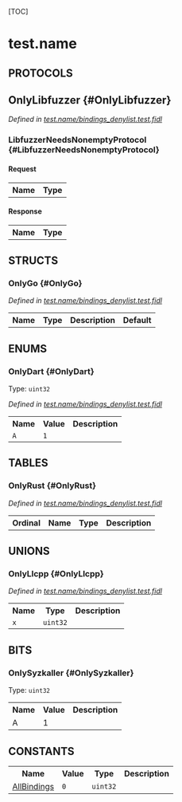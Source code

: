 [TOC]

# test.name


## **PROTOCOLS**

## OnlyLibfuzzer {#OnlyLibfuzzer}
*Defined in [test.name/bindings_denylist.test.fidl](https://fuchsia.googlesource.com/fuchsia/+/master/bindings_denylist.test.fidl#36)*


### LibfuzzerNeedsNonemptyProtocol {#LibfuzzerNeedsNonemptyProtocol}


#### Request
<table>
    <tr><th>Name</th><th>Type</th></tr>
    </table>


#### Response
<table>
    <tr><th>Name</th><th>Type</th></tr>
    </table>



## **STRUCTS**

### OnlyGo {#OnlyGo}
*Defined in [test.name/bindings_denylist.test.fidl](https://fuchsia.googlesource.com/fuchsia/+/master/bindings_denylist.test.fidl#23)*



<table>
    <tr><th>Name</th><th>Type</th><th>Description</th><th>Default</th></tr>
</table>



## **ENUMS**

### OnlyDart {#OnlyDart}
Type: <code>uint32</code>

*Defined in [test.name/bindings_denylist.test.fidl](https://fuchsia.googlesource.com/fuchsia/+/master/bindings_denylist.test.fidl#18)*



<table>
    <tr><th>Name</th><th>Value</th><th>Description</th></tr><tr>
            <td><code>A</code></td>
            <td><code>1</code></td>
            <td></td>
        </tr></table>



## **TABLES**

### OnlyRust {#OnlyRust}


*Defined in [test.name/bindings_denylist.test.fidl](https://fuchsia.googlesource.com/fuchsia/+/master/bindings_denylist.test.fidl#27)*



<table>
    <tr><th>Ordinal</th><th>Name</th><th>Type</th><th>Description</th></tr>
    </table>



## **UNIONS**

### OnlyLlcpp {#OnlyLlcpp}
*Defined in [test.name/bindings_denylist.test.fidl](https://fuchsia.googlesource.com/fuchsia/+/master/bindings_denylist.test.fidl#31)*


<table>
    <tr><th>Name</th><th>Type</th><th>Description</th></tr><tr>
            <td><code>x</code></td>
            <td>
                <code>uint32</code>
            </td>
            <td></td>
        </tr></table>



## **BITS**

### OnlySyzkaller {#OnlySyzkaller}
Type: <code>uint32</code>


<table>
    <tr><th>Name</th><th>Value</th><th>Description</th></tr><tr>
            <td>A</td>
            <td>1</td>
            <td></td>
        </tr></table>



## **CONSTANTS**

<table>
    <tr><th>Name</th><th>Value</th><th>Type</th><th>Description</th></tr><tr id="AllBindings">
            <td><a href="https://fuchsia.googlesource.com/fuchsia/+/master/bindings_denylist.test.fidl#10">AllBindings</a></td>
            <td>
                    <code>0</code>
                </td>
                <td><code>uint32</code></td>
            <td></td>
        </tr>
    
</table>



